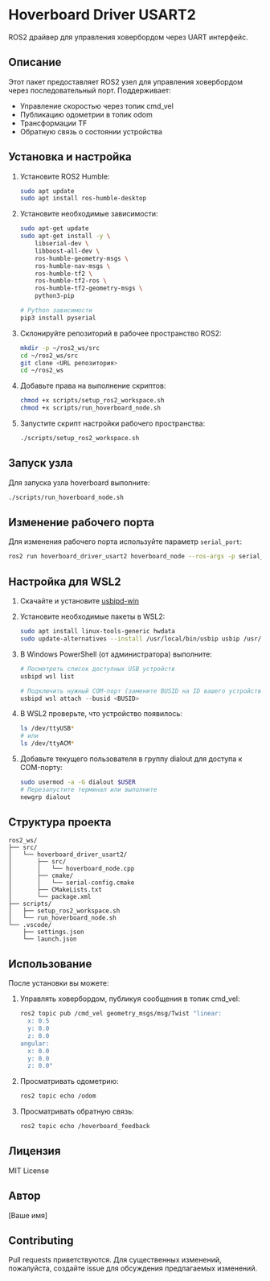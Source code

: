 # Hoverboard Driver USART2

ROS2 драйвер для управления ховербордом через UART интерфейс.

## Описание
Этот пакет предоставляет ROS2 узел для управления ховербордом через последовательный порт. 
Поддерживает:
- Управление скоростью через топик cmd_vel
- Публикацию одометрии в топик odom
- Трансформации TF
- Обратную связь о состоянии устройства

## Установка и настройка

1. Установите ROS2 Humble:
    ```bash
    sudo apt update
    sudo apt install ros-humble-desktop
    ```

2. Установите необходимые зависимости:
    ```bash
    sudo apt-get update
    sudo apt-get install -y \
        libserial-dev \
        libboost-all-dev \
        ros-humble-geometry-msgs \
        ros-humble-nav-msgs \
        ros-humble-tf2 \
        ros-humble-tf2-ros \
        ros-humble-tf2-geometry-msgs \
        python3-pip
    
    # Python зависимости
    pip3 install pyserial
    ```

3. Склонируйте репозиторий в рабочее пространство ROS2:
    ```bash
    mkdir -p ~/ros2_ws/src
    cd ~/ros2_ws/src
    git clone <URL репозитория>
    cd ~/ros2_ws
    ```

4. Добавьте права на выполнение скриптов:
    ```bash
    chmod +x scripts/setup_ros2_workspace.sh
    chmod +x scripts/run_hoverboard_node.sh
    ```

5. Запустите скрипт настройки рабочего пространства:
    ```bash
    ./scripts/setup_ros2_workspace.sh
    ```

## Запуск узла

Для запуска узла hoverboard выполните:
```bash
./scripts/run_hoverboard_node.sh
```

## Изменение рабочего порта

Для изменения рабочего порта используйте параметр `serial_port`:
```bash
ros2 run hoverboard_driver_usart2 hoverboard_node --ros-args -p serial_port:=/dev/ttyUSB1
```

## Настройка для WSL2

1. Скачайте и установите [usbipd-win](https://github.com/dorssel/usbipd-win/releases)

2. Установите необходимые пакеты в WSL2:
    ```bash
    sudo apt install linux-tools-generic hwdata
    sudo update-alternatives --install /usr/local/bin/usbip usbip /usr/lib/linux-tools/*-generic/usbip 20
    ```

3. В Windows PowerShell (от администратора) выполните:
    ```powershell
    # Посмотреть список доступных USB устройств
    usbipd wsl list

    # Подключить нужный COM-порт (замените BUSID на ID вашего устройства)
    usbipd wsl attach --busid <BUSID>
    ```

4. В WSL2 проверьте, что устройство появилось:
    ```bash
    ls /dev/ttyUSB*
    # или
    ls /dev/ttyACM*
    ```

5. Добавьте текущего пользователя в группу dialout для доступа к COM-порту:
    ```bash
    sudo usermod -a -G dialout $USER
    # Перезапустите терминал или выполните
    newgrp dialout
    ```

## Структура проекта

```
ros2_ws/
├── src/
│   └── hoverboard_driver_usart2/
│       ├── src/
│       │   └── hoverboard_node.cpp
│       ├── cmake/
│       │   └── serial-config.cmake
│       ├── CMakeLists.txt
│       └── package.xml
├── scripts/
│   ├── setup_ros2_workspace.sh
│   └── run_hoverboard_node.sh
└── .vscode/
    ├── settings.json
    └── launch.json
```

## Использование

После установки вы можете:
1. Управлять ховербордом, публикуя сообщения в топик cmd_vel:
    ```bash
    ros2 topic pub /cmd_vel geometry_msgs/msg/Twist "linear:
      x: 0.5
      y: 0.0
      z: 0.0
    angular:
      x: 0.0
      y: 0.0
      z: 0.0"
    ```

2. Просматривать одометрию:
    ```bash
    ros2 topic echo /odom
    ```

3. Просматривать обратную связь:
    ```bash
    ros2 topic echo /hoverboard_feedback
    ```

## Лицензия
MIT License

## Автор
[Ваше имя]

## Contributing
Pull requests приветствуются. Для существенных изменений, пожалуйста, создайте issue для обсуждения предлагаемых изменений.